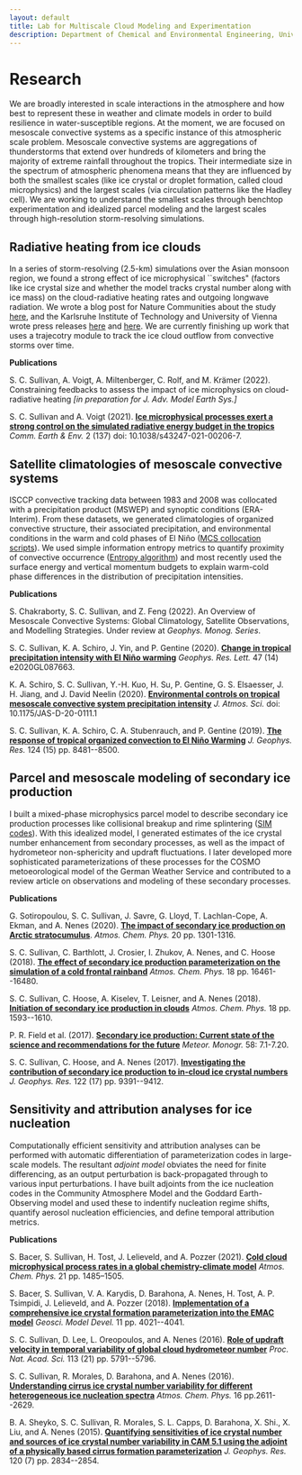 ```yaml
---
layout: default
title: Lab for Multiscale Cloud Modeling and Experimentation
description: Department of Chemical and Environmental Engineering, University of Arizona
---
```


# Research

We are broadly interested in scale interactions in the atmosphere and how best to represent these in weather and climate models in order to build resilience in water-susceptible regions. At the moment, we are focused on mesoscale convective systems as a specific instance of this atmospheric scale problem. Mesoscale convective systems are aggregations of thunderstorms that extend over hundreds of kilometers and bring the majority of extreme rainfall throughout the tropics. Their intermediate size in the spectrum of atmospheric phenomena means that they are influenced by both the smallest scales (like ice crystal or droplet formation, called cloud microphysics) and the largest scales (via circulation patterns like the Hadley cell). We are working to understand the smallest scales through benchtop experimentation and idealized parcel modeling and the largest scales through high-resolution storm-resolving simulations. 

## Radiative heating from ice clouds

In a series of storm-resolving (2.5-km) simulations over the Asian monsoon region, we found a strong effect of ice microphysical ``switches" (factors like ice crystal size and whether the model tracks crystal number along with ice mass) on the cloud-radiative heating rates and outgoing longwave radiation. We wrote a blog post for Nature Communities about the study [here](https://sustainabilitycommunity.springernature.com/posts/how-ice-crystals-heat-the-atmosphere?channel_id=behind-the-paper), and the Karlsruhe Institute of Technology and University of Vienna wrote press releases [here](https://www.kit.edu/kit/29383.php) and [here](https://fgga.univie.ac.at/forschung/forschungsportal-detailansicht/news/wie-eiswolken-die-atmosphaere-aufheizen/?tx_news_pi1%5bcontroller%5d=News&tx_news_pi1%5baction%5d=detail&cHash=591b989b86849d39d4966129bd475560). We are currently finishing up work that uses a trajecotry module to track the ice cloud outflow from convective storms over time.

**Publications**

S. C. Sullivan, A. Voigt, A. Miltenberger, C. Rolf, and M. Krämer (2022). Constraining feedbacks to assess the impact of ice microphysics on cloud-radiative heating *[in preparation for J. Adv. Model Earth Sys.]*

S. C. Sullivan and A. Voigt (2021). **[Ice microphysical processes exert a strong control on the simulated radiative energy budget in the tropics](https://www.nature.com/articles/s43247-021-00206-7#MOESM1)** *Comm. Earth & Env.* 2 (137) doi: 10.1038/s43247-021-00206-7.

## Satellite climatologies of mesoscale convective systems

ISCCP convective tracking data between 1983 and 2008 was collocated with a precipitation product (MSWEP) and synoptic conditions (ERA-Interim). From these datasets, we generated climatologies of organized convective structure, their associated precipitation, and environmental conditions in the warm and cold phases of El Niño (<a href="/codes-and-slides">MCS collocation scripts</a>). We used simple information entropy metrics to quantify proximity of convective occurrence (<a href="/codes-and-slides">Entropy algorithm</a>) and most recently used the surface energy and vertical momentum budgets to explain warm-cold phase differences in the distribution of precipitation intensities.

**Publications**

S. Chakraborty, S. C. Sullivan, and Z. Feng (2022). An Overview of Mesoscale Convective Systems: Global Climatology, Satellite Observations, and Modelling Strategies. Under review at *Geophys. Monog. Series*.

S. C. Sullivan, K. A. Schiro, J. Yin, and P. Gentine (2020). **[Change in tropical precipitation intensity with El Niño warming](https://agupubs.onlinelibrary.wiley.com/doi/10.1029/2020GL087663)** *Geophys. Res. Lett.* 47 (14) e2020GL087663.

K. A. Schiro, S. C. Sullivan, Y.-H. Kuo, H. Su, P. Gentine, G. S. Elsaesser, J. H. Jiang, and J. David Neelin (2020). **[Environmental controls on tropical mesoscale convective system precipitation intensity](https://journals.ametsoc.org/jas/article/doi/10.1175/JAS-D-20-0111.1/354632/Environmental-controls-on-tropical-mesoscale)** *J. Atmos. Sci.* doi: 10.1175/JAS-D-20-0111.1

S. C. Sullivan, K. A. Schiro, C. A. Stubenrauch, and P. Gentine (2019). **[The response of tropical organized convection to El Niño Warming](https://agupubs.onlinelibrary.wiley.com/doi/abs/10.1029/2019JD031026)** *J. Geophys. Res.* 124 (15) pp. 8481--8500.

## Parcel and mesoscale modeling of secondary ice production

I built a mixed-phase microphysics parcel model to describe secondary ice production processes like collisional breakup and rime splintering (<a href="/codes-and-slides">SIM codes</a>). With this idealized model, I generated estimates of the ice crystal number enhancement from secondary processes, as well as the impact of hydrometeor non-sphericity and updraft fluctuations. I later developed more sophisticated parameterizations of these processes for the COSMO metoeorological model of the German Weather Service and contributed to a review article on observations and modeling of these secondary processes.

**Publications**

G. Sotiropoulou, S. C. Sullivan, J. Savre, G. Lloyd, T. Lachlan-Cope, A. Ekman, and A. Nenes (2020). **[The impact of secondary ice production on Arctic stratocumulus](https://www.atmos-chem-phys.net/20/1301/2020/)**. *Atmos. Chem. Phys.* 20 pp. 1301-1316. 

S. C. Sullivan, C. Barthlott, J. Crosier, I. Zhukov, A. Nenes, and C. Hoose (2018). **[The effect of secondary ice production parameterization on the simulation of a cold frontal rainband](https://www.atmos-chem-phys.net/18/16461/2018/acp-18-16461-2018.pdf)** *Atmos. Chem. Phys.* 18 pp. 16461--16480.

S. C. Sullivan, C. Hoose, A. Kiselev, T. Leisner, and A. Nenes (2018). **[Initiation of secondary ice production in clouds](https://www.atmos-chem-phys.net/18/1593/2018/acp-18-1593-2018.pdf)** *Atmos. Chem. Phys.* 18 pp. 1593--1610.

P. R. Field et al. (2017). **[Secondary ice production: Current state of the science and recommendations for the future](https://journals.ametsoc.org/mono/article/doi/10.1175/AMSMONOGRAPHS-D-16-0014.1/28239/Secondary-Ice-Production-Current-State-of-the)** *Meteor. Monogr.* 58: 7.1-7.20.

S. C. Sullivan, C. Hoose, and A. Nenes (2017). **[Investigating the contribution of secondary ice production to in‐cloud ice crystal numbers](https://agupubs.onlinelibrary.wiley.com/doi/full/10.1002/2017JD026546)** *J. Geophys. Res.* 122 (17) pp. 9391--9412.

## Sensitivity and attribution analyses for ice nucleation

Computationally efficient sensitivity and attribution analyses can be performed with automatic differentiation of parameterization codes in large-scale models. The resultant *adjoint model* obviates the need for finite differencing, as an output perturbation is back-propagated through to various input perturbations. I have built adjoints from the ice nucleation codes in the Community Atmosphere Model and the Goddard Earth-Observing model and used these to indentify nucleation regime shifts, quantify aerosol nucleation efficiencies, and define temporal attribution metrics.

**Publications**

S. Bacer, S. Sullivan, H. Tost, J. Lelieveld, and A. Pozzer (2021). **[Cold cloud microphysical process rates in a global chemistry-climate model](https://acp.copernicus.org/articles/21/1485/2021/acp-21-1485-2021.pdf)** *Atmos. Chem. Phys.* 21 pp. 1485–1505.

S. Bacer, S. Sullivan, V. A. Karydis, D. Barahona, A. Nenes, H. Tost, A. P. Tsimpidi, J. Lelieveld, and A. Pozzer (2018). **[Implementation of a comprehensive ice crystal formation parameterization into the EMAC model](https://www.geosci-model-dev.net/11/4021/2018/)** *Geosci. Model Devel.* 11 pp. 4021--4041.

S. C. Sullivan, D. Lee, L. Oreopoulos, and A. Nenes (2016). **[Role of updraft velocity in temporal variability of global cloud hydrometeor number](https://www.pnas.org/content/113/21/5791)** *Proc. Nat. Acad. Sci.* 113 (21) pp. 5791--5796.

S. C. Sullivan, R. Morales, D. Barahona, and A. Nenes (2016). **[Understanding cirrus ice crystal number variability for different heterogeneous ice nucleation spectra](https://www.atmos-chem-phys.net/16/2611/2016/acp-16-2611-2016.pdf)** *Atmos. Chem. Phys.* 16 pp.2611--2629.

B. A. Sheyko, S. C. Sullivan, R. Morales, S. L. Capps, D. Barahona, X. Shi., X. Liu, and A. Nenes (2015). **[Quantifying sensitivities of ice crystal number and sources of ice crystal number variability in CAM 5.1 using the adjoint of a physically based cirrus formation parameterization](https://agupubs.onlinelibrary.wiley.com/doi/full/10.1002/2014JD022457)** *J. Geophys. Res.* 120 (7) pp. 2834--2854.
